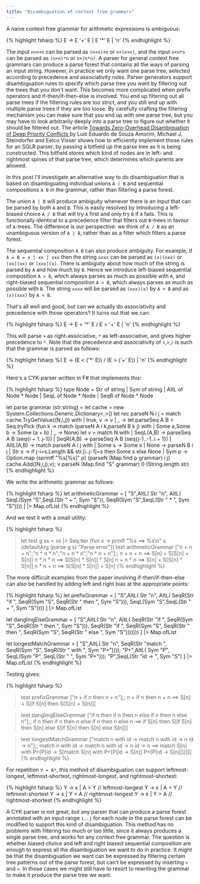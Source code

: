 ```yaml
---
title: "Disambiguation of context free grammars"
---
```


A naive context free grammar for arithmetic expressions is ambiguous:

{% highlight fsharp %}
E  ->  E '+' E  |  E '*' E  |  'n'
{% endhighlight %}

The input `n+n+n` can be parsed as `(n+n)+n` or `n+(n+n)`, and the input `n+n*n` can be parsed as `(n+n)*n` or `n+(n*n)`. A parser for general context free grammars can produce a parse forest that contains all the ways of parsing an input string. However, in practice we only want one parse tree, selected according to precedence and associativity rules. Parser generators support disambiguation rules to specify which parse tree you want by filtering out the trees that you don't want. This becomes more complicated when prefix operators and if-then/if-then-else is involved. You end up filtering out all parse trees if the filtering rules are too strict, and you still end up with multiple parse trees if they are too loose. By carefully crafting the filtering mechanism you can make sure that you end up with one parse tree, but you may have to look arbitrarily deeply into a parse tree to figure out whether it should be filtered out. The article [Towards Zero-Overhead Disambiguation of Deep Priority Conflicts
](https://researchr.org/publication/AmorimSV18) by Luís Eduardo de Souza Amorim, Michael J. Steindorfer and Eelco Visser shows how to efficiently implement those rules for an SGLR parser, by passing a bitfield up the parse tree as it is being constructed. This bitfield stores which kind of nodes are in left- and rightmost spines of that parse tree, which determines which parents are allowed.

In this post I'll investigate an alternative way to do disambiguation that is based on disambiguating individual unions `A | B` and sequential compositions `A B` in the grammar, rather than filtering a parse forest. 

The union `A | B` will produce ambiguity whenever there is an input that can be parsed by both `A` and `B`. This is easily resolved by introducing a left-biased choice `A / B` that will try `A` first and only try `B` if `A` fails. This is functionally identical to a precedence filter that filters out `B`-trees in favour of `A`-trees. The difference is our perspective: we think of `A / B` as an unambiguous version of `A | B`, rather than as a filter which filters a parse forest.

The sequential composition `A B` can also produce ambiguity. For example, if `A = B = x | xx | xxx` then the string `xxxx` can be parsed as `(x)(xxx)` or `(xx)(xx)` or `(xxx)(x)`. There is ambiguity about how much of the string is parsed by `A` and how much by `B`. Hence we introduce left-biased sequential composition `A > B`, which always parses as much as possible with `A`, and right-biased sequential composition `A < B`, which always parses as much as possible with `B`. The string `xxxx` will be parsed as `(xxx)(x)` by `A > B` and as `(x)(xxx)` by `A < B`.

That's all well and good, but can we actually do associativity and precedence with those operators? It turns out that we can:

{% highlight fsharp %}
E  ->  E < '*' E  /  E > '+' E  |  'n'
{% endhighlight %}

This will parse `+` as right-associative, `*` as left-associative, and gives higher precedence to `*`. Note that the precedence and associativity of `<`,`>`,`/` is such that the grammar is parsed as follows:

{% highlight fsharp %}
E  ->  (E < ('*' E))  /  (E > ('+' E))  |  'n'
{% endhighlight %}

Here's a CYK-parser written in F# that implements this:

{% highlight fsharp %}
type Node = Str of string | Sym of string | AltL of Node * Node | SeqL of Node * Node | SeqR of Node * Node

let parse grammar (str:string) =
  let cache = new System.Collections.Generic.Dictionary<_,_>()
  let rec parseN N i j =
    match cache.TryGetValue((N,i,j)) with
    | true, v -> v 
    | _ -> 
      let parseSeq A B = Seq.tryPick (fun k ->
          match (parseN A i k,parseN B k j) with
          | Some a,Some b -> Some (a + b) | _ -> None)
      let v = match N with
              | SeqL(A,B) -> parseSeq A B (seq{i + 1..j-1})
              | SeqR(A,B) -> parseSeq A B (seq{j-1..-1..i + 1})
              | AltL(A,B) -> 
                  match parseN A i j with 
                  | Some s -> Some s | None -> parseN B i j
              | Str s -> if j-i=s.Length && str.[i..j-1]=s then Some s else None
              | Sym p -> Option.map (sprintf "%s[%s]" p) (parseN (Map.find p grammar) i j)
      cache.Add((N,i,j),v); v
  parseN (Map.find "S" grammar) 0 (String.length str)  
{% endhighlight %}

We write the arithmetic grammar as follows:

{% highlight fsharp %}
let arithmeticGrammar =
  [
  "S",AltL(
        Str "n", 
        AltL(
          SeqL(Sym "S",SeqL(Str " + ", Sym "S")),
          SeqR(Sym "S",SeqL(Str " * ", Sym "S"))))
  ] |> Map.ofList
{% endhighlight %}

And we test it with a small utility:

{% highlight fsharp %}
> let test g ss = ss |> Seq.iter (fun s -> printf "%s ==> %s\n" s (defaultArg (parse g s) "Parse error"))
> test arithmeticGrammar ["n + n + n";"n * n * n";"n + n * n";"n * n + n"];;
n + n + n ==> S[n] + S[S[n] + S[n]]
n * n * n ==> S[S[n] * S[n]] * S[n]
n + n * n ==> S[n] + S[S[n] * S[n]]
n * n + n ==> S[S[n] * S[n]] + S[n]
{% endhighlight %}

The more difficult examples from the paper involving if-then/if-then-else can also be handled by adding left and right bias at the appropriate points:

{% highlight fsharp %}
let prefixGrammar =
  [
  "S",AltL(
        Str "n", 
        AltL(
          SeqR(Str "if ", SeqR(Sym "S", SeqR(Str " then ", Sym "S"))),
          SeqL(Sym "S",SeqL(Str " + ", Sym "S"))))
  ] |> Map.ofList

let danglingElseGrammar =
  [
  "S",AltL(
        Str "n", 
        AltL(
          SeqR(Str "if ", SeqR(Sym "S", SeqR(Str " then ", Sym "S"))),
          SeqR(Str "if ", SeqR(Sym "S", SeqR(Str " then ", SeqR(Sym "S", SeqR(Str " else ", Sym "S")))))))
  ] |> Map.ofList

let longestMatchGrammar =
  [
  "S",AltL(
        Str "n", 
        SeqR(Str "match ", SeqR(Sym "S", SeqR(Str " with ", Sym "P+"))));
  "P+",AltL(
          Sym "P",
          SeqL(Sym "P", SeqL(Str " ", Sym "P+")));
  "P",SeqL(Str "id -> ", Sym "S")
  ] |> Map.ofList 
{% endhighlight %}

Testing gives:

{% highlight fsharp %}
> test prefixGrammar ["n + if n then n + n"];;
n + if n then n + n ==> S[n] + S[if S[n] then S[S[n] + S[n]]]

> test danglingElseGrammar ["if n then if n then n else if n then n else n"];;
if n then if n then n else if n then n else n 
==> if S[n] then S[if S[n] then S[n] else S[if S[n] then S[n] else S[n]]]

> test longestMatchGrammar ["match n with id -> match n with id -> n id -> n"];;
match n with id -> match n with id -> n id -> n 
==> match S[n] with P+[P[id -> S[match S[n] with P+[P[id -> S[n]] P+[P[id -> S[n]]]]]]]
{% endhighlight %}

For repetition `Y = A*`, this method of disambiguation can support leftmost-longest, leftmost-shortest, rightmost-longest, and rightmost-shortest:

{% highlight fsharp %}
Y -> ε | A > Y      // leftmost-longest
Y -> ε | A < Y      // leftmost-shortest
Y -> ε | Y < A      // rightmost-longest
Y -> ε | Y > A      // rightmost-shortest
{% endhighlight %}



A CYK parser is not great, but any parser that can produce a parse forest annotated with an input range `i..j` for each node in the parse forest can be modified to support this kind of disambiguation. This method has no problems with filtering too much or too little, since it always produces a single parse tree, and works for any context free grammar. The question is whether biased choice and left and right biased sequential composition are enough to express all the disambiguation we want to do in practice. It might be that  the disambiguation we want can be expressed by filtering certain tree patterns out of the parse forest, but can't be expressed by inserting `<` and `>`. In those cases we might still have to resort to rewriting the grammar to make it produce the parse tree we want.